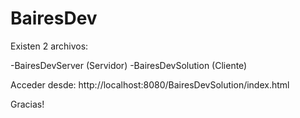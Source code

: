 # BairesDev

Existen 2 archivos:

-BairesDevServer (Servidor)
-BairesDevSolution (Cliente)

Acceder desde: http://localhost:8080/BairesDevSolution/index.html

Gracias!
